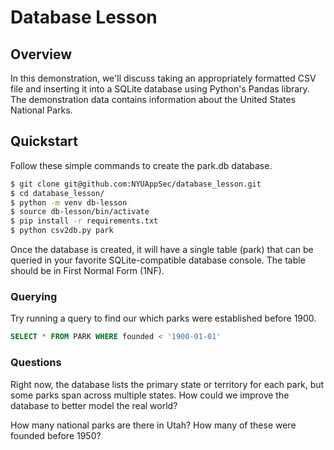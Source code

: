# Database Lesson

## Overview

In this demonstration, we'll discuss taking an appropriately formatted CSV file and inserting it into a SQLite database using Python's Pandas library. The demonstration data contains information about the United States National Parks.

## Quickstart

Follow these simple commands to create the park.db database.
```bash
$ git clone git@github.com:NYUAppSec/database_lesson.git
$ cd database_lesson/
$ python -m venv db-lesson
$ source db-lesson/bin/activate
$ pip install -r requirements.txt
$ python csv2db.py park
```

Once the database is created, it will have a single table (park) that can be queried in your favorite SQLite-compatible database console. The table should be in First Normal Form (1NF).


### Querying
Try running a query to find our which parks were established before 1900.
```SQL
SELECT * FROM PARK WHERE founded < '1900-01-01'
```

### Questions 
Right now, the database lists the primary state or territory for each park, but some parks span across multiple states. How could we improve the database to better model the real world?

How many national parks are there in Utah? How many of these were founded before 1950?
